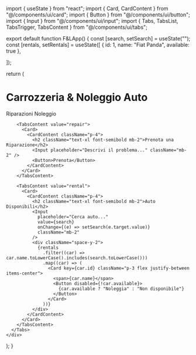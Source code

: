 import { useState } from "react";
import { Card, CardContent } from "@/components/ui/card";
import { Button } from "@/components/ui/button";
import { Input } from "@/components/ui/input";
import { Tabs, TabsList, TabsTrigger, TabsContent } from "@/components/ui/tabs";

export default function F&LApp() {
  const [search, setSearch] = useState("");
  const [rentals, setRentals] = useState([
    { id: 1, name: "Fiat Panda", available: true },
   
  ]);

  return (
    <div className="p-6 max-w-4xl mx-auto">
      <h1 className="text-2xl font-bold mb-4">Carrozzeria & Noleggio Auto</h1>
      <Tabs defaultValue="repair">
        <TabsList className="mb-4">
          <TabsTrigger value="repair">Riparazioni</TabsTrigger>
          <TabsTrigger value="rental">Noleggio</TabsTrigger>
        </TabsList>
        
        <TabsContent value="repair">
          <Card>
            <CardContent className="p-4">
              <h2 className="text-xl font-semibold mb-2">Prenota una Riparazione</h2>
              <Input placeholder="Descrivi il problema..." className="mb-2" />
              <Button>Prenota</Button>
            </CardContent>
          </Card>
        </TabsContent>

        <TabsContent value="rental">
          <Card>
            <CardContent className="p-4">
              <h2 className="text-xl font-semibold mb-2">Auto Disponibili</h2>
              <Input
                placeholder="Cerca auto..."
                value={search}
                onChange={(e) => setSearch(e.target.value)}
                className="mb-2"
              />
              <div className="space-y-2">
                {rentals
                  .filter((car) => car.name.toLowerCase().includes(search.toLowerCase()))
                  .map((car) => (
                    <Card key={car.id} className="p-3 flex justify-between items-center">
                      <span>{car.name}</span>
                      <Button disabled={!car.available}>
                        {car.available ? "Noleggia" : "Non disponibile"}
                      </Button>
                    </Card>
                  ))}
              </div>
            </CardContent>
          </Card>
        </TabsContent>
      </Tabs>
    </div>
  );
}
